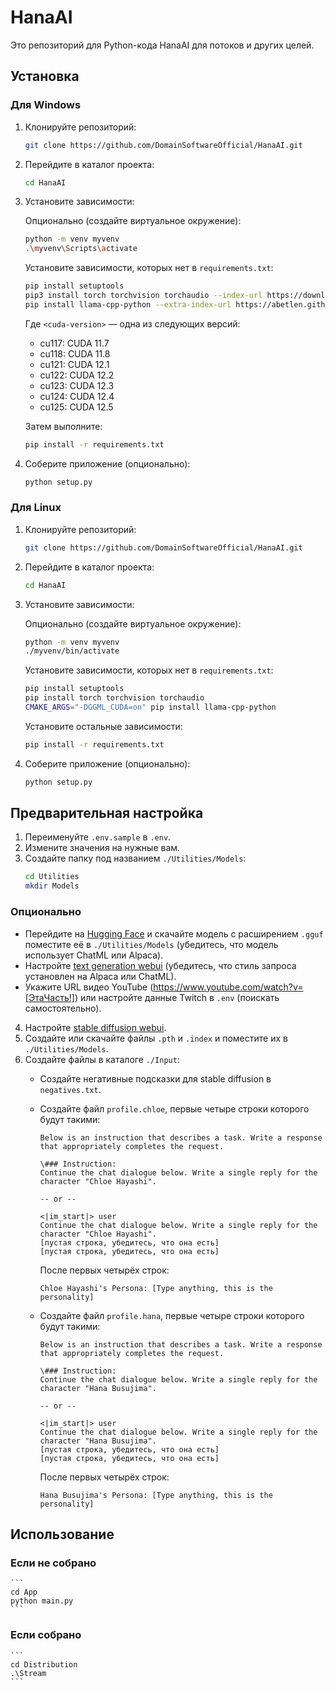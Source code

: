 # HanaAI

Это репозиторий для Python-кода HanaAI для потоков и других целей.

## Установка

### Для Windows

1. Клонируйте репозиторий:
    ```bash
    git clone https://github.com/DomainSoftwareOfficial/HanaAI.git
    ```
2. Перейдите в каталог проекта:
    ```bash
    cd HanaAI
    ```
3. Установите зависимости:

    Опционально (создайте виртуальное окружение):
    ```bash
    python -m venv myvenv
    .\myvenv\Scripts\activate
    ```

    Установите зависимости, которых нет в `requirements.txt`:
    ```bash
    pip install setuptools
    pip3 install torch torchvision torchaudio --index-url https://download.pytorch.org/whl/<cuda-version>
    pip install llama-cpp-python --extra-index-url https://abetlen.github.io/llama-cpp-python/whl/<cuda-version>
    ```

    Где `<cuda-version>` — одна из следующих версий:

    - cu117: CUDA 11.7
    - cu118: CUDA 11.8
    - cu121: CUDA 12.1
    - cu122: CUDA 12.2
    - cu123: CUDA 12.3
    - cu124: CUDA 12.4
    - cu125: CUDA 12.5

    Затем выполните:
    ```bash
    pip install -r requirements.txt
    ```

4. Соберите приложение (опционально):
    ```bash
    python setup.py
    ```

### Для Linux

1. Клонируйте репозиторий:
    ```bash
    git clone https://github.com/DomainSoftwareOfficial/HanaAI.git
    ```
2. Перейдите в каталог проекта:
    ```bash
    cd HanaAI
    ```
3. Установите зависимости:

    Опционально (создайте виртуальное окружение):
    ```bash
    python -m venv myvenv
    ./myvenv/bin/activate
    ```

    Установите зависимости, которых нет в `requirements.txt`:
    ```bash
    pip install setuptools
    pip install torch torchvision torchaudio
    CMAKE_ARGS="-DGGML_CUDA=on" pip install llama-cpp-python
    ```

    Установите остальные зависимости:
    ```bash
    pip install -r requirements.txt
    ```

4. Соберите приложение (опционально):
    ```bash
    python setup.py
    ```

## Предварительная настройка

1. Переименуйте `.env.sample` в `.env`.
2. Измените значения на нужные вам.
3. Создайте папку под названием `./Utilities/Models`:
    ```bash
    cd Utilities
    mkdir Models
    ```

### Опционально

- Перейдите на [Hugging Face](https://huggingface.co) и скачайте модель с расширением `.gguf` поместите её в `./Utilities/Models` (убедитесь, что модель использует ChatML или Alpaca).
- Настройте [text generation webui](https://github.com/oobabooga/text-generation-webui) (убедитесь, что стиль запроса установлен на Alpaca или ChatML).
- Укажите URL видео YouTube (https://www.youtube.com/watch?v=[ЭтаЧасть!]) или настройте данные Twitch в `.env` (поискать самостоятельно).

4. Настройте [stable diffusion webui](https://github.com/AUTOMATIC1111/stable-diffusion-webui).
5. Создайте или скачайте файлы `.pth` и `.index` и поместите их в `./Utilities/Models`.
6. Создайте файлы в каталоге `./Input`:
    - Создайте негативные подсказки для stable diffusion в `negatives.txt`.
    - Создайте файл `profile.chloe`, первые четыре строки которого будут такими:
        ```
        Below is an instruction that describes a task. Write a response that appropriately completes the request.

        \### Instruction:
        Continue the chat dialogue below. Write a single reply for the character "Chloe Hayashi".

        -- or --

        <|im_start|> user
        Continue the chat dialogue below. Write a single reply for the character "Chloe Hayashi".
        [пустая строка, убедитесь, что она есть]
        [пустая строка, убедитесь, что она есть]
        ```

        После первых четырёх строк:
        ```
        Chloe Hayashi's Persona: [Type anything, this is the personality]
        ```
    - Создайте файл `profile.hana`, первые четыре строки которого будут такими:
        ```
        Below is an instruction that describes a task. Write a response that appropriately completes the request.

        \### Instruction:
        Continue the chat dialogue below. Write a single reply for the character "Hana Busujima".

        -- or --

        <|im_start|> user
        Continue the chat dialogue below. Write a single reply for the character "Hana Busujima".
        [пустая строка, убедитесь, что она есть]
        [пустая строка, убедитесь, что она есть]
        ```

        После первых четырёх строк:
        ```
        Hana Busujima's Persona: [Type anything, this is the personality]
        ```

## Использование

### Если не собрано
    ```
    cd App
    python main.py  
    ```

### Если собрано
    ```
    cd Distribution
    .\Stream
    ```